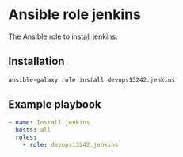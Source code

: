 # Ansible role jenkins

The Ansible role to install jenkins.

## Installation

```sh
ansible-galaxy role install devops13242.jenkins
```

## Example playbook

```yaml
- name: Install jenkins
  hosts: all
  roles:
    - role: devops13242.jenkins
```
